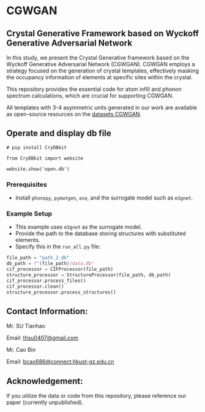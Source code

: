 
# CGWGAN

## Crystal Generative Framework based on Wyckoff Generative Adversarial Network

In this study, we present the Crystal Generative framework based on the Wyckoff Generative Adversarial Network (CGWGAN). CGWGAN employs a strategy focused on the generation of crystal templates, effectively masking the occupancy information of elements at specific sites within the crystal.

This repository provides the essential code for atom infill and phonon spectrum calculations, which are crucial for supporting CGWGAN.

All templates with 3-4 asymmetric units generated in our work are available as open-source resources on the [datasets CGWGAN](https://huggingface.co/datasets/caobin/CGWGAN).

## Operate and display db file 
```
# pip install CryDBkit

from CryDBkit import website

website.show('open.db')
```
### Prerequisites

- Install `phonopy`, `pymatgen`, `ase`, and the surrogate model such as `m3gnet`.

### Example Setup

- This example uses `m3gnet` as the surrogate model.
- Provide the path to the database storing structures with substituted elements.
- Specify this in the `run_all.py` file:

```python
file_path = "path_2_db"
db_path = f"{file_path}/data.db"
cif_processor = CIFProcessor(file_path)
structure_processor = StructureProcessor(file_path, db_path)
cif_processor.process_files()
cif_processor.clean()
structure_processor.process_structures()
```

## Contact Information:

Mr. SU Tianhao  

Email: thsu0407@gmail.com

Mr. Cao Bin  

Email: bcao686@connect.hkust-gz.edu.cn



## Acknowledgement:
If you utilize the data or code from this repository, please reference our paper (currently unpublished).


